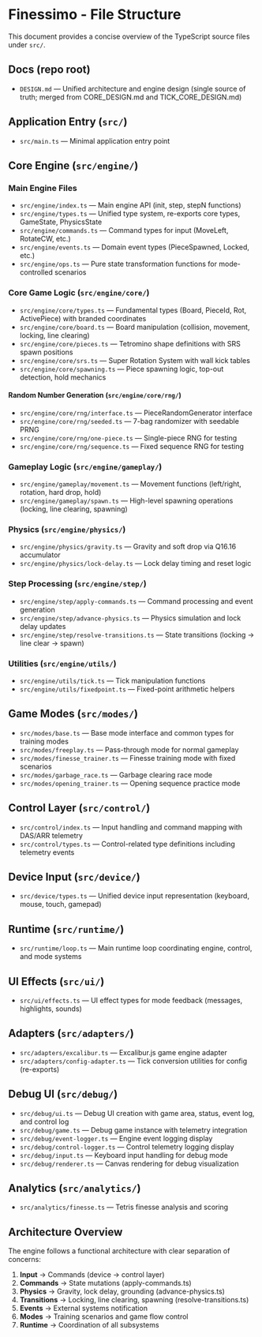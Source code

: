# Finessimo - File Structure

This document provides a concise overview of the TypeScript source files under `src/`.

## Docs (repo root)

- `DESIGN.md` — Unified architecture and engine design (single source of truth; merged from CORE_DESIGN.md and TICK_CORE_DESIGN.md)

## Application Entry (`src/`)

- `src/main.ts` — Minimal application entry point

## Core Engine (`src/engine/`)

### Main Engine Files

- `src/engine/index.ts` — Main engine API (init, step, stepN functions)
- `src/engine/types.ts` — Unified type system, re-exports core types, GameState, PhysicsState
- `src/engine/commands.ts` — Command types for input (MoveLeft, RotateCW, etc.)
- `src/engine/events.ts` — Domain event types (PieceSpawned, Locked, etc.)
- `src/engine/ops.ts` — Pure state transformation functions for mode-controlled scenarios

### Core Game Logic (`src/engine/core/`)

- `src/engine/core/types.ts` — Fundamental types (Board, PieceId, Rot, ActivePiece) with branded coordinates
- `src/engine/core/board.ts` — Board manipulation (collision, movement, locking, line clearing)
- `src/engine/core/pieces.ts` — Tetromino shape definitions with SRS spawn positions
- `src/engine/core/srs.ts` — Super Rotation System with wall kick tables
- `src/engine/core/spawning.ts` — Piece spawning logic, top-out detection, hold mechanics

#### Random Number Generation (`src/engine/core/rng/`)

- `src/engine/core/rng/interface.ts` — PieceRandomGenerator interface
- `src/engine/core/rng/seeded.ts` — 7-bag randomizer with seedable PRNG
- `src/engine/core/rng/one-piece.ts` — Single-piece RNG for testing
- `src/engine/core/rng/sequence.ts` — Fixed sequence RNG for testing

### Gameplay Logic (`src/engine/gameplay/`)

- `src/engine/gameplay/movement.ts` — Movement functions (left/right, rotation, hard drop, hold)
- `src/engine/gameplay/spawn.ts` — High-level spawning operations (locking, line clearing, spawning)

### Physics (`src/engine/physics/`)

- `src/engine/physics/gravity.ts` — Gravity and soft drop via Q16.16 accumulator
- `src/engine/physics/lock-delay.ts` — Lock delay timing and reset logic

### Step Processing (`src/engine/step/`)

- `src/engine/step/apply-commands.ts` — Command processing and event generation
- `src/engine/step/advance-physics.ts` — Physics simulation and lock delay updates
- `src/engine/step/resolve-transitions.ts` — State transitions (locking → line clear → spawn)

### Utilities (`src/engine/utils/`)

- `src/engine/utils/tick.ts` — Tick manipulation functions
- `src/engine/utils/fixedpoint.ts` — Fixed-point arithmetic helpers

## Game Modes (`src/modes/`)

- `src/modes/base.ts` — Base mode interface and common types for training modes
- `src/modes/freeplay.ts` — Pass-through mode for normal gameplay
- `src/modes/finesse_trainer.ts` — Finesse training mode with fixed scenarios
- `src/modes/garbage_race.ts` — Garbage clearing race mode
- `src/modes/opening_trainer.ts` — Opening sequence practice mode

## Control Layer (`src/control/`)

- `src/control/index.ts` — Input handling and command mapping with DAS/ARR telemetry
- `src/control/types.ts` — Control-related type definitions including telemetry events

## Device Input (`src/device/`)

- `src/device/types.ts` — Unified device input representation (keyboard, mouse, touch, gamepad)

## Runtime (`src/runtime/`)

- `src/runtime/loop.ts` — Main runtime loop coordinating engine, control, and mode systems

## UI Effects (`src/ui/`)

- `src/ui/effects.ts` — UI effect types for mode feedback (messages, highlights, sounds)

## Adapters (`src/adapters/`)

- `src/adapters/excalibur.ts` — Excalibur.js game engine adapter
- `src/adapters/config-adapter.ts` — Tick conversion utilities for config (re-exports)

## Debug UI (`src/debug/`)

- `src/debug/ui.ts` — Debug UI creation with game area, status, event log, and control log
- `src/debug/game.ts` — Debug game instance with telemetry integration
- `src/debug/event-logger.ts` — Engine event logging display
- `src/debug/control-logger.ts` — Control telemetry logging display
- `src/debug/input.ts` — Keyboard input handling for debug mode
- `src/debug/renderer.ts` — Canvas rendering for debug visualization

## Analytics (`src/analytics/`)

- `src/analytics/finesse.ts` — Tetris finesse analysis and scoring

## Architecture Overview

The engine follows a functional architecture with clear separation of concerns:

1. **Input** → Commands (device → control layer)
2. **Commands** → State mutations (apply-commands.ts)
3. **Physics** → Gravity, lock delay, grounding (advance-physics.ts)
4. **Transitions** → Locking, line clearing, spawning (resolve-transitions.ts)
5. **Events** → External systems notification
6. **Modes** → Training scenarios and game flow control
7. **Runtime** → Coordination of all subsystems
